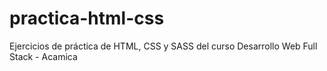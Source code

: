 # practica-html-css

Ejercicios de práctica de HTML, CSS y SASS del curso Desarrollo Web Full Stack - Acamica 
